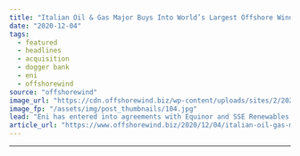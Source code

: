```yaml
---
title: "Italian Oil & Gas Major Buys Into World’s Largest Offshore Wind Farm"
date: "2020-12-04"
tags: 
  - featured
  - headlines
  - acquisition
  - dogger bank
  - eni
  - offshorewind
source: "offshorewind"
image_url: "https://cdn.offshorewind.biz/wp-content/uploads/sites/2/2020/12/04093003/GE-Haliade-X_source-SSE.jpg"
image_fp: "/assets/img/post_thumbnails/104.jpg"
lead: "Eni has entered into agreements with Equinor and SSE Renewables to acquire 10 per"
article_url: "https://www.offshorewind.biz/2020/12/04/italian-oil-gas-major-buys-into-worlds-largest-offshore-wind-farm/"
---
```


---
